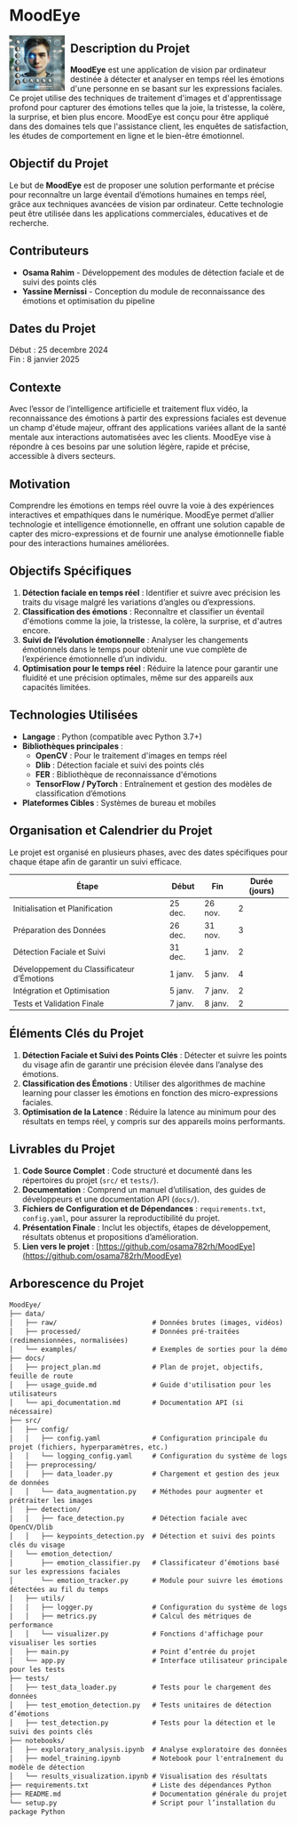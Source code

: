# MoodEye

<img src="data/assets/img.png" alt="MoodEye Logo" width="100" align="left" style="margin-right: 10px;"/>

## Description du Projet
**MoodEye** est une application de vision par ordinateur destinée à détecter et analyser en temps réel les émotions d'une personne en se basant sur les expressions faciales. Ce projet utilise des techniques de traitement d'images et d'apprentissage profond pour capturer des émotions telles que la joie, la tristesse, la colère, la surprise, et bien plus encore. MoodEye est conçu pour être appliqué dans des domaines tels que l'assistance client, les enquêtes de satisfaction, les études de comportement en ligne et le bien-être émotionnel.

## Objectif du Projet
Le but de **MoodEye** est de proposer une solution performante et précise pour reconnaître un large éventail d’émotions humaines en temps réel, grâce aux techniques avancées de vision par ordinateur. Cette technologie peut être utilisée dans les applications commerciales, éducatives et de recherche.

## Contributeurs
- **Osama Rahim** - Développement des modules de détection faciale et de suivi des points clés
- **Yassine Mernissi** - Conception du module de reconnaissance des émotions et optimisation du pipeline

## Dates du Projet
Début : 25 decembre 2024  
Fin : 8 janvier 2025 

## Contexte
Avec l’essor de l’intelligence artificielle et traitement flux vidéo, la reconnaissance des émotions à partir des expressions faciales est devenue un champ d'étude majeur, offrant des applications variées allant de la santé mentale aux interactions automatisées avec les clients. MoodEye vise à répondre à ces besoins par une solution légère, rapide et précise, accessible à divers secteurs.

## Motivation
Comprendre les émotions en temps réel ouvre la voie à des expériences interactives et empathiques dans le numérique. MoodEye permet d’allier technologie et intelligence émotionnelle, en offrant une solution capable de capter des micro-expressions et de fournir une analyse émotionnelle fiable pour des interactions humaines améliorées.

## Objectifs Spécifiques
1. **Détection faciale en temps réel** : Identifier et suivre avec précision les traits du visage malgré les variations d’angles ou d’expressions.
2. **Classification des émotions** : Reconnaître et classifier un éventail d'émotions comme la joie, la tristesse, la colère, la surprise, et d'autres encore.
3. **Suivi de l’évolution émotionnelle** : Analyser les changements émotionnels dans le temps pour obtenir une vue complète de l’expérience émotionnelle d’un individu.
4. **Optimisation pour le temps réel** : Réduire la latence pour garantir une fluidité et une précision optimales, même sur des appareils aux capacités limitées.

## Technologies Utilisées
- **Langage** : Python (compatible avec Python 3.7+)
- **Bibliothèques principales** :
  - **OpenCV** : Pour le traitement d'images en temps réel
  - **Dlib** : Détection faciale et suivi des points clés
  - **FER** : Bibliothèque de reconnaissance d'émotions
  - **TensorFlow / PyTorch** : Entraînement et gestion des modèles de classification d’émotions
- **Plateformes Cibles** : Systèmes de bureau et mobiles

## Organisation et Calendrier du Projet
Le projet est organisé en plusieurs phases, avec des dates spécifiques pour chaque étape afin de garantir un suivi efficace.

| Étape                          | Début     | Fin       | Durée (jours) |
|--------------------------------|-----------|-----------|---------------|
| Initialisation et Planification| 25 dec.   | 26 nov.   | 2             |
| Préparation des Données        | 26 dec.   | 31 nov.   | 3             |
| Détection Faciale et Suivi     | 31 dec.   | 1 janv.   | 2             |
| Développement du Classificateur d’Émotions | 1 janv. | 5 janv. | 4     |
| Intégration et Optimisation    | 5 janv.   | 7 janv.   | 2              |
| Tests et Validation Finale     | 7 janv.   | 8 janv.   | 2             |

## Éléments Clés du Projet
1. **Détection Faciale et Suivi des Points Clés** : Détecter et suivre les points du visage afin de garantir une précision élevée dans l’analyse des émotions.
2. **Classification des Émotions** : Utiliser des algorithmes de machine learning pour classer les émotions en fonction des micro-expressions faciales.
3. **Optimisation de la Latence** : Réduire la latence au minimum pour des résultats en temps réel, y compris sur des appareils moins performants.

## Livrables du Projet
1. **Code Source Complet** : Code structuré et documenté dans les répertoires du projet (`src/` et `tests/`).
2. **Documentation** : Comprend un manuel d’utilisation, des guides de développeurs et une documentation API (`docs/`).
3. **Fichiers de Configuration et de Dépendances** : `requirements.txt`, `config.yaml`, pour assurer la reproductibilité du projet.
4. **Présentation Finale** : Inclut les objectifs, étapes de développement, résultats obtenus et propositions d’amélioration.
5. **Lien vers le projet** : [https://github.com/osama782rh/MoodEye](https://github.com/osama782rh/MoodEye)

## Arborescence du Projet

```plaintext
MoodEye/
├── data/
│   ├── raw/                        # Données brutes (images, vidéos)
│   ├── processed/                  # Données pré-traitées (redimensionnées, normalisées)
│   └── examples/                   # Exemples de sorties pour la démo
├── docs/
│   ├── project_plan.md             # Plan de projet, objectifs, feuille de route
│   ├── usage_guide.md              # Guide d'utilisation pour les utilisateurs
│   └── api_documentation.md        # Documentation API (si nécessaire)
├── src/
│   ├── config/
│   │   ├── config.yaml             # Configuration principale du projet (fichiers, hyperparamètres, etc.)
│   │   └── logging_config.yaml     # Configuration du système de logs
│   ├── preprocessing/
│   │   ├── data_loader.py          # Chargement et gestion des jeux de données
│   │   └── data_augmentation.py    # Méthodes pour augmenter et prétraiter les images
│   ├── detection/
│   │   ├── face_detection.py       # Détection faciale avec OpenCV/Dlib
│   │   ├── keypoints_detection.py  # Détection et suivi des points clés du visage
│   └── emotion_detection/
│       ├── emotion_classifier.py   # Classificateur d’émotions basé sur les expressions faciales
│       └── emotion_tracker.py      # Module pour suivre les émotions détectées au fil du temps
│   ├── utils/
│   │   ├── logger.py               # Configuration du système de logs
│   │   ├── metrics.py              # Calcul des métriques de performance
│   │   └── visualizer.py           # Fonctions d'affichage pour visualiser les sorties
│   ├── main.py                     # Point d’entrée du projet
│   └── app.py                      # Interface utilisateur principale pour les tests
├── tests/
│   ├── test_data_loader.py         # Tests pour le chargement des données
│   ├── test_emotion_detection.py   # Tests unitaires de détection d’émotions
│   ├── test_detection.py           # Tests pour la détection et le suivi des points clés
├── notebooks/
│   ├── exploratory_analysis.ipynb  # Analyse exploratoire des données
│   ├── model_training.ipynb        # Notebook pour l'entraînement du modèle de détection
│   └── results_visualization.ipynb # Visualisation des résultats
├── requirements.txt                # Liste des dépendances Python
├── README.md                       # Documentation générale du projet
└── setup.py                        # Script pour l’installation du package Python
